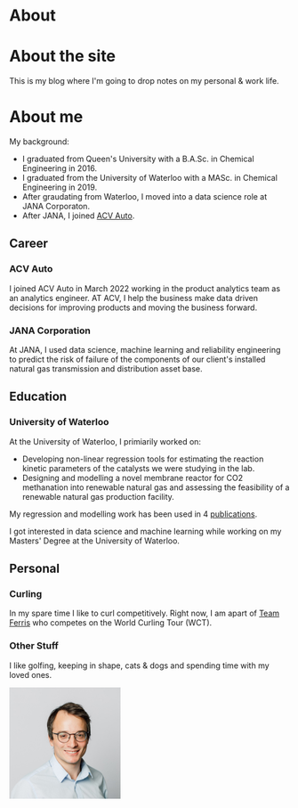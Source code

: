 # About

# About the site

This is my blog where I'm going to drop notes on my personal & work life.

# About me

My background:

* I graduated from Queen's University with a B.A.Sc. in Chemical Engineering in 2016.
* I graduated from the University of Waterloo with a MASc. in Chemical Engineering in 2019.
* After graudating from Waterloo, I moved into a data science role at JANA Corporaton.
* After JANA, I joined [ACV Auto](https://acvauto.com/).

## Career

### ACV Auto
I joined ACV Auto in March 2022 working in the product analytics team as an analytics engineer.  AT ACV, I help the business make data driven decisions for improving products and moving the business forward.

### JANA Corporation
At JANA, I used data science, machine learning and reliability engineering to predict the risk of failure of the components of our client's installed natural gas transmission and distribution asset base.

## Education

### University of Waterloo

At the University of Waterloo, I primiarily worked on:

* Developing non-linear regression tools for estimating the reaction kinetic parameters of the catalysts we were studying in the lab.
* Designing and modelling a novel membrane reactor for CO2 methanation into renewable natural gas and assessing the feasibility of a renewable natural gas production facility.

My regression and modelling work has been used in 4 [publications](https://scholar.google.com/citations?user=J2R_w0UAAAAJ&hl=en).

I got interested in data science and machine learning while working on my Masters' Degree at the University of Waterloo.

## Personal

### Curling
In my spare time I like to curl competitively. Right now, I am apart of [Team Ferris](https://www.curlingzone.com/team.php?teamid=160858&profileid=31213) who competes on the World Curling Tour (WCT).

### Other Stuff
I like golfing, keeping in shape, cats & dogs and spending time with my loved ones. 


<img src="images/robert.jpg" width="200" height="200" />

